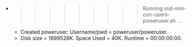 * >>>>>>>>> Running inst-min-con-users-poweruser.sh ...
  * Created poweruser: Username/pwd = poweruser/poweruser.
  * Disk size = 1899528K. Space Used = 40K. Runtime = 00:00:00:00.

